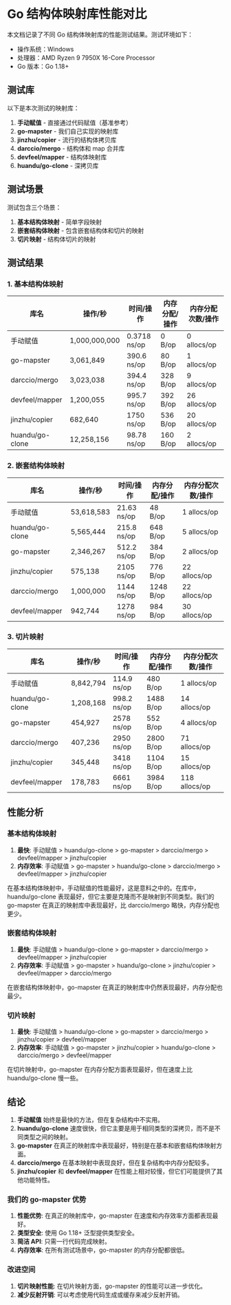 # Go 结构体映射库性能对比

本文档记录了不同 Go 结构体映射库的性能测试结果。测试环境如下：

- 操作系统：Windows
- 处理器：AMD Ryzen 9 7950X 16-Core Processor
- Go 版本：Go 1.18+

## 测试库

以下是本次测试的映射库：

1. **手动赋值** - 直接通过代码赋值（基准参考）
2. **go-mapster** - 我们自己实现的映射库
3. **jinzhu/copier** - 流行的结构体拷贝库
4. **darccio/mergo** - 结构体和 map 合并库
5. **devfeel/mapper** - 结构体映射库
6. **huandu/go-clone** - 深拷贝库

## 测试场景

测试包含三个场景：

1. **基本结构体映射** - 简单字段映射
2. **嵌套结构体映射** - 包含嵌套结构体和切片的映射
3. **切片映射** - 结构体切片的映射

## 测试结果

### 1. 基本结构体映射

| 库名 | 操作/秒 | 时间/操作 | 内存分配/操作 | 内存分配次数/操作 |
|------|---------|-----------|---------------|-------------------|
| 手动赋值 | 1,000,000,000 | 0.3718 ns/op | 0 B/op | 0 allocs/op |
| go-mapster | 3,061,849 | 390.6 ns/op | 80 B/op | 1 allocs/op |
| darccio/mergo | 3,023,038 | 394.4 ns/op | 328 B/op | 9 allocs/op |
| devfeel/mapper | 1,200,055 | 995.7 ns/op | 392 B/op | 26 allocs/op |
| jinzhu/copier | 682,640 | 1750 ns/op | 536 B/op | 20 allocs/op |
| huandu/go-clone | 12,258,156 | 98.78 ns/op | 160 B/op | 2 allocs/op |

### 2. 嵌套结构体映射

| 库名 | 操作/秒 | 时间/操作 | 内存分配/操作 | 内存分配次数/操作 |
|------|---------|-----------|---------------|-------------------|
| 手动赋值 | 53,618,583 | 21.63 ns/op | 48 B/op | 1 allocs/op |
| huandu/go-clone | 5,565,444 | 215.8 ns/op | 648 B/op | 5 allocs/op |
| go-mapster | 2,346,267 | 512.2 ns/op | 384 B/op | 2 allocs/op |
| jinzhu/copier | 575,138 | 2105 ns/op | 776 B/op | 22 allocs/op |
| darccio/mergo | 1,000,000 | 1144 ns/op | 1248 B/op | 22 allocs/op |
| devfeel/mapper | 942,744 | 1278 ns/op | 984 B/op | 30 allocs/op |

### 3. 切片映射

| 库名 | 操作/秒 | 时间/操作 | 内存分配/操作 | 内存分配次数/操作 |
|------|---------|-----------|---------------|-------------------|
| 手动赋值 | 8,842,794 | 114.9 ns/op | 480 B/op | 1 allocs/op |
| huandu/go-clone | 1,208,168 | 998.2 ns/op | 1488 B/op | 14 allocs/op |
| go-mapster | 454,927 | 2578 ns/op | 552 B/op | 4 allocs/op |
| darccio/mergo | 407,236 | 2950 ns/op | 2800 B/op | 71 allocs/op |
| jinzhu/copier | 345,448 | 3418 ns/op | 1104 B/op | 15 allocs/op |
| devfeel/mapper | 178,783 | 6661 ns/op | 3984 B/op | 118 allocs/op |

## 性能分析

### 基本结构体映射

1. **最快**: 手动赋值 > huandu/go-clone > go-mapster > darccio/mergo > devfeel/mapper > jinzhu/copier
2. **内存效率**: 手动赋值 > go-mapster > huandu/go-clone > darccio/mergo > devfeel/mapper > jinzhu/copier

在基本结构体映射中，手动赋值的性能最好，这是意料之中的。在库中，huandu/go-clone 表现最好，但它主要是克隆而不是映射到不同类型。我们的 go-mapster 在真正的映射库中表现最好，比 darccio/mergo 略快，内存分配也更少。

### 嵌套结构体映射

1. **最快**: 手动赋值 > huandu/go-clone > go-mapster > darccio/mergo > devfeel/mapper > jinzhu/copier
2. **内存效率**: 手动赋值 > go-mapster > huandu/go-clone > jinzhu/copier > devfeel/mapper > darccio/mergo

在嵌套结构体映射中，go-mapster 在真正的映射库中仍然表现最好，内存分配也最少。

### 切片映射

1. **最快**: 手动赋值 > huandu/go-clone > go-mapster > darccio/mergo > jinzhu/copier > devfeel/mapper
2. **内存效率**: 手动赋值 > go-mapster > jinzhu/copier > huandu/go-clone > darccio/mergo > devfeel/mapper

在切片映射中，go-mapster 在内存分配方面表现最好，但在速度上比 huandu/go-clone 慢一些。

## 结论

1. **手动赋值** 始终是最快的方法，但在复杂结构中不实用。
2. **huandu/go-clone** 速度很快，但它主要是用于相同类型的深拷贝，而不是不同类型之间的映射。
3. **go-mapster** 在真正的映射库中表现最好，特别是在基本和嵌套结构体映射方面。
4. **darccio/mergo** 在基本映射中表现良好，但在复杂结构中内存分配较多。
5. **jinzhu/copier** 和 **devfeel/mapper** 在性能上相对较慢，但它们可能提供了其他功能特性。

### 我们的 go-mapster 优势

1. **性能优势**: 在真正的映射库中，go-mapster 在速度和内存效率方面都表现最好。
2. **类型安全**: 使用 Go 1.18+ 泛型提供类型安全。
3. **简洁 API**: 只需一行代码完成映射。
4. **内存效率**: 在所有测试场景中，go-mapster 的内存分配都很低。

### 改进空间

1. **切片映射性能**: 在切片映射方面，go-mapster 的性能可以进一步优化。
2. **减少反射开销**: 可以考虑使用代码生成或缓存来减少反射开销。
